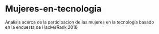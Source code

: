 # Mujeres-en-tecnologia
Analisis acerca de la participacion de las mujeres en la tecnología basado en la encuesta de HackerRank 2018
